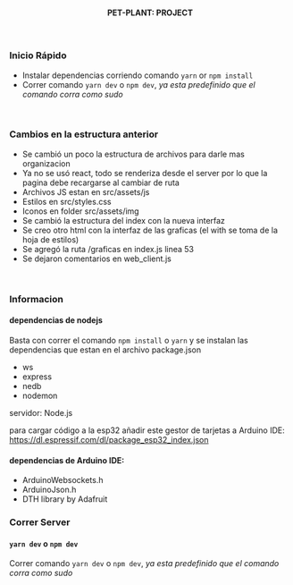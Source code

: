 <h4 align="center">
PET-PLANT: PROJECT
</h4>
<br />

### Inicio Rápido

- Instalar dependencias corriendo comando `yarn` or `npm install`
- Correr comando `yarn dev` o `npm dev`, _ya esta predefinido que el comando corra como sudo_

<br />

### Cambios en la estructura anterior

- Se cambió un poco la estructura de archivos para darle mas organizacion
- Ya no se usó react, todo se renderiza desde el server por lo que la pagina debe recargarse al cambiar de ruta
- Archivos JS estan en src/assets/js
- Estilos en src/styles.css
- Iconos en folder src/assets/img
- Se cambió la estructura del index con la nueva interfaz
- Se creo otro html con la interfaz de las graficas (el with se toma de la hoja de estilos)
- Se agregó la ruta /graficas en index.js linea 53
- Se dejaron comentarios en web_client.js

<br />

### Informacion

#### dependencias de nodejs

Basta con correr el comando `npm install` o `yarn` y se instalan las dependencias que estan en el archivo package.json

- ws
- express
- nedb
- nodemon

servidor: Node.js

para cargar código a la esp32 añadir este gestor de tarjetas a Arduino IDE:
https://dl.espressif.com/dl/package_esp32_index.json

#### dependencias de Arduino IDE:

- ArduinoWebsockets.h
- ArduinoJson.h
- DTH library by Adafruit

### Correr Server

#### `yarn dev` o `npm dev`

Correr comando `yarn dev` o `npm dev`, _ya esta predefinido que el comando corra como sudo_

<br />
